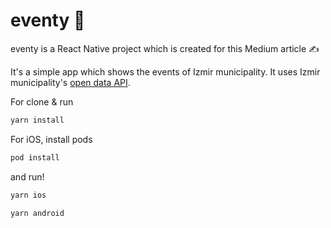 # eventy 🎉

eventy is a React Native project which is created for this Medium article ✍️

It's a simple app which shows the events of Izmir municipality. It uses Izmir municipality's [open data API](https://acikveri.bizizmir.com/tr/organization/kultur-ve-sanat-dairesi-baskanligi).

For clone & run

```bash
yarn install
```
For iOS, install pods
```bash
pod install
```
and run!
```bash
yarn ios
```
```bash
yarn android
```
